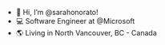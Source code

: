 - 👋 Hi, I’m @sarahonorato! 
- 💻 Software Engineer at @Microsoft
- 🌎 Living in North Vancouver, BC - Canada

<!---
sarahonorato/sarahonorato is a ✨ special ✨ repository because its `README.md` (this file) appears on your GitHub profile.
You can click the Preview link to take a look at your changes.
--->
